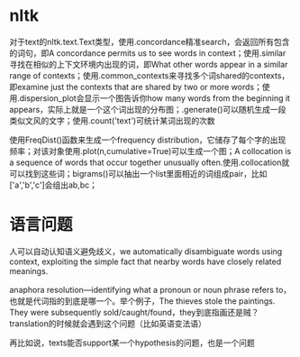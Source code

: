 # nltk
对于text的nltk.text.Text类型，使用.concordance精准search，会返回所有包含的词句，即A concordance permits us to see words in context；使用.similar寻找在相似的上下文环境内出现的词，即What other words appear in a similar range of contexts；使用.common_contexts来寻找多个词shared的contexts，即examine just the contexts that are shared by two or more words；使用.dispersion_plot会显示一个图告诉你how many words from the beginning it appears，实际上就是一个这个词出现的分布图；.generate()可以随机生成一段类似文风的文字；使用.count('text')可统计某词出现的次数

使用FreqDist()函数来生成一个frequency distribution，它储存了每个字的出现频率；对该对象使用.plot(n,cumulative=True)可以生成一个图；A collocation is a sequence of words that occur together unusually often.使用.collocation就可以找到这些词；bigrams()可以抽出一个list里面相近的词组成pair，比如['a','b','c']会组出ab,bc；

# 语言问题
人可以自动认知语义避免歧义，we automatically disambiguate words using context, exploiting the simple fact that nearby words have closely related meanings.

anaphora resolution—identifying what a pronoun or noun phrase refers to，也就是代词指的到底是哪一个。举个例子，The thieves stole the paintings. They were subsequently sold/caught/found，they到底指画还是贼？translation的时候就会遇到这个问题（比如英语变法语）

再比如说，texts能否support某一个hypothesis的问题，也是一个问题